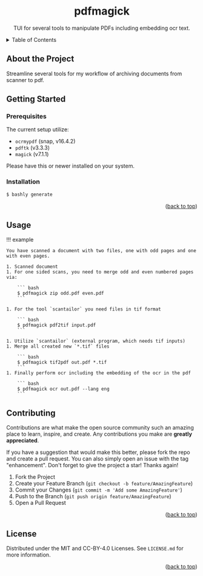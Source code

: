 <a name="readme-top"></a>

<!-- PROJECT Title -->
<h1 align="center">
pdfmagick
</h3>

<p align="center">
TUI for several tools to manipulate PDFs including embedding ocr text.
</p>

<!-- TABLE OF CONTENTS -->
<details>
  <summary>Table of Contents</summary>
  <ol>
    <li><a href="#about-the-project">About The Project</a></li>
    <li>
      <a href="#getting-started">Getting Started</a>
      <ul>
        <li><a href="#prerequisites">Prerequisites</a></li>
        <li><a href="#installation">Installation</a></li>
      </ul>
    </li>
    <li><a href="#usage">Usage</a></li>
    <li><a href="#contributing">Contributing</a></li>
    <li><a href="#license">License</a></li>
  </ol>
</details>


<!--===================-->
<!-- ABOUT THE PROJECT -->
<!--===================-->
## About the Project
<!-- Some details about the motivation of the project-->

Streamline several tools for my workflow of archiving documents from scanner to pdf.

<!--=================-->
<!-- GETTING STARTED -->
<!--=================-->
## Getting Started
<!-- what does the script/program do-->

### Prerequisites
The current setup utilize:

- `ocrmypdf` (snap, v16.4.2)
- `pdftk` (v3.3.3)
- `magick` (v7.1.1)

Please have this or newer installed on your system.

### Installation

``` bash
$ bashly generate
```

<p align="right">(<a href="#readme-top">back to top</a>)</p>

<!-- USAGE EXAMPLES -->
## Usage

!!! example

    You have scanned a document with two files, one with odd pages and one with even pages.
    
    1. Scanned document
    1. For one sided scans, you need to merge odd and even numbered pages via:
        
        ``` bash
        $ pdfmagick zip odd.pdf even.pdf
        ```
    
    1. For the tool `scantailor` you need files in tif format
        
        ``` bash
        $ pdfmagick pdf2tif input.pdf
        ```
    
    1. Utilize `scantailor` (external program, which needs tif inputs)
    1. Merge all created new `*.tif` files
    
        ``` bash
        $ pdfmagick tif2pdf out.pdf *.tif
        ```
    1. Finally perform ocr including the embedding of the ocr in the pdf
    
        ``` bash
        $ pdfmagick ocr out.pdf --lang eng
        ```

<!-- CONTRIBUTING -->
## Contributing

Contributions are what make the open source community such an amazing place to learn, inspire, and create. Any contributions you make are **greatly appreciated**.

If you have a suggestion that would make this better, please fork the repo and create a pull request. You can also simply open an issue with the tag "enhancement".
Don't forget to give the project a star! Thanks again!

1. Fork the Project
2. Create your Feature Branch (`git checkout -b feature/AmazingFeature`)
3. Commit your Changes (`git commit -m 'Add some AmazingFeature'`)
4. Push to the Branch (`git push origin feature/AmazingFeature`)
5. Open a Pull Request

<p align="right">(<a href="#readme-top">back to top</a>)</p>

<!-- LICENSE -->
## License

Distributed under the MIT and CC-BY-4.0 Licenses. See `LICENSE.md` for more information.

<p align="right">(<a href="#readme-top">back to top</a>)</p>

